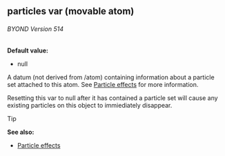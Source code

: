 ## particles var (movable atom) 
###### BYOND Version 514

<!-- -->
**Default value:**
+   null


A datum (not derived from /atom) containing information about a
particle set attached to this atom. See [Particle
effects](/ref/%7Bnotes%7D/particles.md) for more information.


Resetting this var to null after it has contained a particle
set will cause any existing particles on this object to immiediately
disappear.

> [!TIP] 
> **See also:**
> +   [Particle effects](/ref/%7Bnotes%7D/particles.md) 